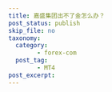 ```yaml
---
title: 嘉盛集团出不了金怎么办？
post_status: publish
skip_file: no
taxonomy:
  category:
        - forex-com
  post_tag:
        - MT4
post_excerpt: 
---
```

